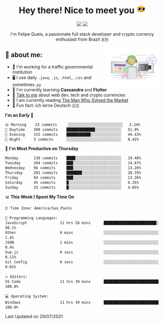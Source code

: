 
<h1 align="center">Hey there! Nice to meet you <img src="assets/sunglasses.gif" width="30"/></h1>

<p align="center">
  <a href="https://www.linkedin.com/in/fqueis"><img src="https://img.shields.io/badge/-LinkedIn-blue?style=flat&logo=Linkedin&logoColor=white" /></a>
  <a href="mailto:fqueis@gmail.com"><img src="https://img.shields.io/badge/-Gmail-c14438?style=flat&logo=Gmail&logoColor=white" /></a>
</p>

<p align="center">I'm Felipe Queis, a passionate full stack developer and crypto currency enthusiast from Brazil 🇧🇷</p>

<img width="35%" align="right" alt="fqueis" src="assets/profile.gif" /></p>

## 🤵 about me:

- 🏢 I'm working for a traffic governmental institution
- 🖥️ I use daily `.java`, `.js`, `.html`, `.css` and sometimes`.py`
- 🌱 I'm currently learning **Cassandra** and **Flutter**
- 💬 [Talk to me](https://github.com/fqueis/fqueis/discussions) about web dev, tech and crypto currencies
- 📖 I am currently reading [The Man Who Solved the Market](https://amzn.com/073521798X)
- 💭 Fun fact: ich lerne Deutsch 🇩🇪

<!--START_SECTION:waka-->
**I'm an Early 🐤** 

```text
🌞 Morning    23 commits     ░░░░░░░░░░░░░░░░░░░░░░░░░   3.24% 
🌆 Daytime    368 commits    █████████████░░░░░░░░░░░░   51.9% 
🌃 Evening    315 commits    ███████████░░░░░░░░░░░░░░   44.43% 
🌙 Night      3 commits      ░░░░░░░░░░░░░░░░░░░░░░░░░   0.42%

```
📅 **I'm Most Productive on Thursday** 

```text
Monday       138 commits    ████░░░░░░░░░░░░░░░░░░░░░   19.46% 
Tuesday      104 commits    ███░░░░░░░░░░░░░░░░░░░░░░   14.67% 
Wednesday    94 commits     ███░░░░░░░░░░░░░░░░░░░░░░   13.26% 
Thursday     201 commits    ███████░░░░░░░░░░░░░░░░░░   28.35% 
Friday       94 commits     ███░░░░░░░░░░░░░░░░░░░░░░   13.26% 
Saturday     45 commits     █░░░░░░░░░░░░░░░░░░░░░░░░   6.35% 
Sunday       33 commits     █░░░░░░░░░░░░░░░░░░░░░░░░   4.65%

```


📊 **This Week I Spent My Time On** 

```text
⌚︎ Time Zone: America/Sao_Paulo

💬 Programming Languages: 
JavaScript               11 hrs 26 mins      ████████████████████████░   98.1% 
Other                    9 mins              ░░░░░░░░░░░░░░░░░░░░░░░░░   1.4% 
JSON                     2 mins              ░░░░░░░░░░░░░░░░░░░░░░░░░   0.4% 
Vue.js                   0 secs              ░░░░░░░░░░░░░░░░░░░░░░░░░   0.11% 
Git Config               0 secs              ░░░░░░░░░░░░░░░░░░░░░░░░░   0.01%

🔥 Editors: 
VS Code                  11 hrs 39 mins      █████████████████████████   100.0%

💻 Operating System: 
Windows                  11 hrs 39 mins      █████████████████████████   100.0%

```


 Last Updated on 29/07/2021
<!--END_SECTION:waka-->
